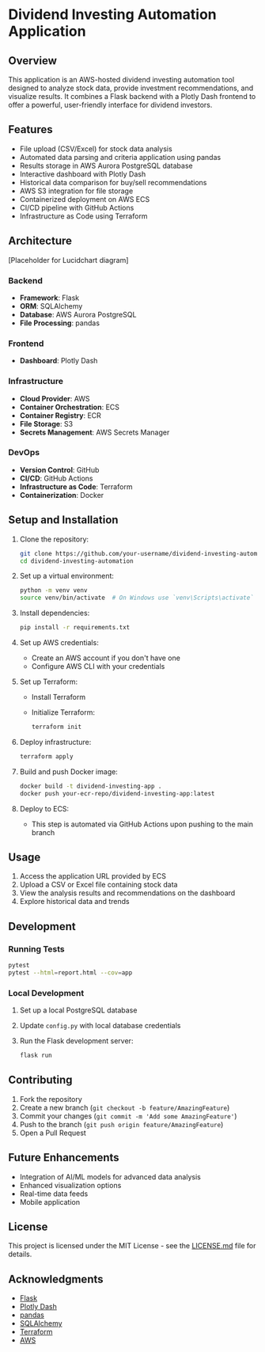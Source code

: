 # Dividend Investing Automation Application

## Overview

This application is an AWS-hosted dividend investing automation tool designed to analyze stock data, provide investment recommendations, and visualize results. It combines a Flask backend with a Plotly Dash frontend to offer a powerful, user-friendly interface for dividend investors.

## Features

- File upload (CSV/Excel) for stock data analysis
- Automated data parsing and criteria application using pandas
- Results storage in AWS Aurora PostgreSQL database
- Interactive dashboard with Plotly Dash
- Historical data comparison for buy/sell recommendations
- AWS S3 integration for file storage
- Containerized deployment on AWS ECS
- CI/CD pipeline with GitHub Actions
- Infrastructure as Code using Terraform

## Architecture

[Placeholder for Lucidchart diagram]

### Backend

- **Framework**: Flask
- **ORM**: SQLAlchemy
- **Database**: AWS Aurora PostgreSQL
- **File Processing**: pandas

### Frontend

- **Dashboard**: Plotly Dash

### Infrastructure

- **Cloud Provider**: AWS
- **Container Orchestration**: ECS
- **Container Registry**: ECR
- **File Storage**: S3
- **Secrets Management**: AWS Secrets Manager

### DevOps

- **Version Control**: GitHub
- **CI/CD**: GitHub Actions
- **Infrastructure as Code**: Terraform
- **Containerization**: Docker

## Setup and Installation

1. Clone the repository:

   ```bash
   git clone https://github.com/your-username/dividend-investing-automation.git
   cd dividend-investing-automation
   ```

2. Set up a virtual environment:

   ```bash
   python -m venv venv
   source venv/bin/activate  # On Windows use `venv\Scripts\activate`
   ```

3. Install dependencies:

   ```bash
   pip install -r requirements.txt
   ```

4. Set up AWS credentials:
   - Create an AWS account if you don't have one
   - Configure AWS CLI with your credentials

5. Set up Terraform:
   - Install Terraform
   - Initialize Terraform:

     ```bash
     terraform init
     ```

6. Deploy infrastructure:

   ```bash
   terraform apply
   ```

7. Build and push Docker image:

   ```bash
   docker build -t dividend-investing-app .
   docker push your-ecr-repo/dividend-investing-app:latest
   ```

8. Deploy to ECS:
   - This step is automated via GitHub Actions upon pushing to the main branch

## Usage

1. Access the application URL provided by ECS
2. Upload a CSV or Excel file containing stock data
3. View the analysis results and recommendations on the dashboard
4. Explore historical data and trends

## Development

### Running Tests

```bash
pytest
pytest --html=report.html --cov=app
```

### Local Development

1. Set up a local PostgreSQL database
2. Update `config.py` with local database credentials
3. Run the Flask development server:

   ```bash
   flask run
   ```

## Contributing

1. Fork the repository
2. Create a new branch (`git checkout -b feature/AmazingFeature`)
3. Commit your changes (`git commit -m 'Add some AmazingFeature'`)
4. Push to the branch (`git push origin feature/AmazingFeature`)
5. Open a Pull Request

## Future Enhancements

- Integration of AI/ML models for advanced data analysis
- Enhanced visualization options
- Real-time data feeds
- Mobile application

## License

This project is licensed under the MIT License - see the [LICENSE.md](LICENSE.md) file for details.

## Acknowledgments

- [Flask](https://flask.palletsprojects.com/)
- [Plotly Dash](https://plotly.com/dash/)
- [pandas](https://pandas.pydata.org/)
- [SQLAlchemy](https://www.sqlalchemy.org/)
- [Terraform](https://www.terraform.io/)
- [AWS](https://aws.amazon.com/)
